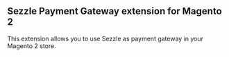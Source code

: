 ## Sezzle Payment Gateway extension for Magento 2

This extension allows you to use Sezzle as payment gateway in your Magento 2 store.